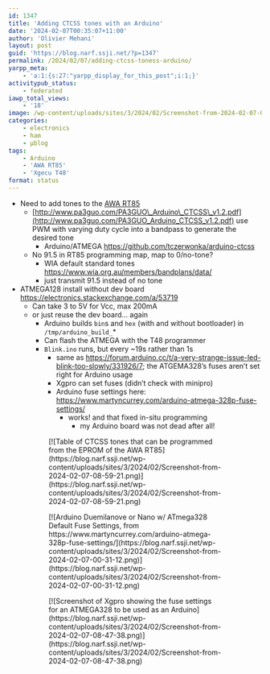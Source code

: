 ```yaml
---
id: 1347
title: 'Adding CTCSS tones with an Arduino'
date: '2024-02-07T00:35:07+11:00'
author: 'Olivier Mehani'
layout: post
guid: 'https://blog.narf.ssji.net/?p=1347'
permalink: /2024/02/07/adding-ctcss-toness-arduino/
yarpp_meta:
    - 'a:1:{s:27:"yarpp_display_for_this_post";i:1;}'
activitypub_status:
    - federated
iawp_total_views:
    - '18'
image: /wp-content/uploads/sites/3/2024/02/Screenshot-from-2024-02-07-08-47-38.png
categories:
    - electronics
    - ham
    - µblog
tags:
    - Arduino
    - 'AWA RT85'
    - 'Xgecu T48'
format: status
---
```


- Need to add tones to the [AWA RT85](https://blog.narf.ssji.net/tag/awa-rt85/)
    - [http://www.pa3guo.com/PA3GUO\_Arduino\_CTCSS\_v1.2.pdf](http://www.pa3guo.com/PA3GUO_Arduino_CTCSS_v1.2.pdf) use PWM with varying duty cycle into a bandpass to generate the desired tone 
        - Arduino/ATMEGA <https://github.com/tczerwonka/arduino-ctcss>
    - No 91.5 in RT85 programming map, map to 0/no-tone? 
        - WIA default standard tones <https://www.wia.org.au/members/bandplans/data/>
        - just transmit 91.5 instead of no tone
- ATMEGA128 install without dev board <https://electronics.stackexchange.com/a/53719>
    - Can take 3 to 5V for Vcc, max 200mA
    - or just reuse the dev board… again 
        - Arduino builds `bin`s and `hex` (with and without bootloader) in `/tmp/arduino_build_`\*
        - Can flash the ATMEGA with the T48 programmer
        - `Blink.ino` runs, but every ~19s rather than 1s 
            - same as <https://forum.arduino.cc/t/a-very-strange-issue-led-blink-too-slowly/331926/7>; the ATGEMA328’s fuses aren’t set right for Arduino usage
            - Xgpro can set fuses (didn’t check with minipro)
            - Arduino fuse settings here: <https://www.martyncurrey.com/arduino-atmega-328p-fuse-settings/>
                - works! and that fixed in-situ programming 
                    - my Arduino board was not dead after all!

<figure class="wp-block-gallery has-nested-images columns-2 wp-block-gallery-14 is-layout-flex wp-block-gallery-is-layout-flex"><figure class="wp-block-image size-large">[![Table of CTCSS tones that can be programmed from the EPROM of the AWA RT85](https://blog.narf.ssji.net/wp-content/uploads/sites/3/2024/02/Screenshot-from-2024-02-07-08-59-21.png)](https://blog.narf.ssji.net/wp-content/uploads/sites/3/2024/02/Screenshot-from-2024-02-07-08-59-21.png)</figure><figure class="wp-block-image size-large">[![Arduino Duemilanove or Nano w/ ATmega328 Default Fuse Settings, from https://www.martyncurrey.com/arduino-atmega-328p-fuse-settings/](https://blog.narf.ssji.net/wp-content/uploads/sites/3/2024/02/Screenshot-from-2024-02-07-00-31-12.png)](https://blog.narf.ssji.net/wp-content/uploads/sites/3/2024/02/Screenshot-from-2024-02-07-00-31-12.png)</figure><figure class="wp-block-image size-large">[![Screenshot of Xgpro showing the fuse settings for an ATMEGA328 to be used as an Arduino](https://blog.narf.ssji.net/wp-content/uploads/sites/3/2024/02/Screenshot-from-2024-02-07-08-47-38.png)](https://blog.narf.ssji.net/wp-content/uploads/sites/3/2024/02/Screenshot-from-2024-02-07-08-47-38.png)</figure></figure>